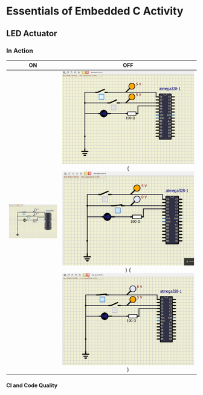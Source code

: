 # Essentials of Embedded C Activity

## LED Actuator

### In Action

|ON|OFF|
|:--:|:--:|
|![ON](simulation/ON.png)|![OFF](simulation/OFF.png)(![1-OFF](simulation/1OFF.png)) (![2-OFF](simulation/2OFF.png)) |

#### CI and Code Quality


